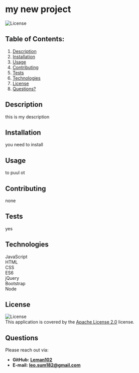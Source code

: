 
# my new project
![License](https://img.shields.io/badge/License-Apache%202.0-blue.svg)
## Table of Contents:
1. [Description](#description) 
2. [Installation](#installation)
3. [Usage](#usage)  
4. [Contributing](#contributing)
5. [Tests](#tests)
6. [Technologies](#technologies)
7. [License](#license)
8. [Questions?](#questions)
## Description
this is my description 
## Installation
you need to install
## Usage
to puul ot
## Contributing
none
## Tests
yes
## Technologies
JavaScript<br>HTML<br>CSS<br>ES6<br>jQuery<br>Bootstrap<br>Node
## License
![License](https://img.shields.io/badge/License-Apache%202.0-blue.svg)
<br />
This application is covered by the [Apache License 2.0](https://choosealicense.com/licenses/) license.
## Questions
Please reach out via:
- **GitHub:**
  **[Leman102](https://github.com/Leman102)**
- **E-mail:**
  **leo.sum182@gmail.com**
    